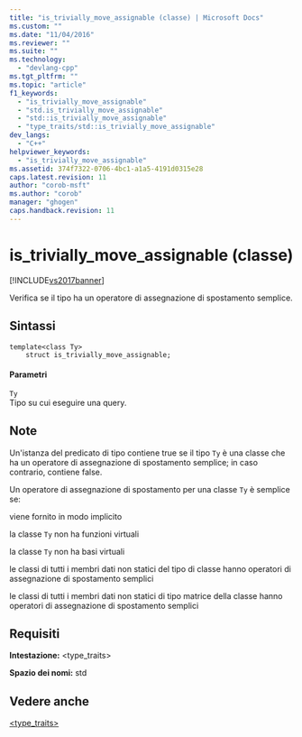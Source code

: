```yaml
---
title: "is_trivially_move_assignable (classe) | Microsoft Docs"
ms.custom: ""
ms.date: "11/04/2016"
ms.reviewer: ""
ms.suite: ""
ms.technology: 
  - "devlang-cpp"
ms.tgt_pltfrm: ""
ms.topic: "article"
f1_keywords: 
  - "is_trivially_move_assignable"
  - "std.is_trivially_move_assignable"
  - "std::is_trivially_move_assignable"
  - "type_traits/std::is_trivially_move_assignable"
dev_langs: 
  - "C++"
helpviewer_keywords: 
  - "is_trivially_move_assignable"
ms.assetid: 374f7322-0706-4bc1-a1a5-4191d0315e28
caps.latest.revision: 11
author: "corob-msft"
ms.author: "corob"
manager: "ghogen"
caps.handback.revision: 11
---
```

# is_trivially_move_assignable (classe)
[!INCLUDE[vs2017banner](../assembler/inline/includes/vs2017banner.md)]

Verifica se il tipo ha un operatore di assegnazione di spostamento semplice.  
  
## Sintassi  
  
```  
template<class Ty>  
    struct is_trivially_move_assignable;  
```  
  
#### Parametri  
 `Ty`  
 Tipo su cui eseguire una query.  
  
## Note  
 Un'istanza del predicato di tipo contiene true se il tipo `Ty` è una classe che ha un operatore di assegnazione di spostamento semplice; in caso contrario, contiene false.  
  
 Un operatore di assegnazione di spostamento per una classe `Ty` è semplice se:  
  
 viene fornito in modo implicito  
  
 la classe `Ty` non ha funzioni virtuali  
  
 la classe `Ty` non ha basi virtuali  
  
 le classi di tutti i membri dati non statici del tipo di classe hanno operatori di assegnazione di spostamento semplici  
  
 le classi di tutti i membri dati non statici di tipo matrice della classe hanno operatori di assegnazione di spostamento semplici  
  
## Requisiti  
 **Intestazione:** \<type\_traits\>  
  
 **Spazio dei nomi:** std  
  
## Vedere anche  
 [\<type\_traits\>](../standard-library/type-traits.md)